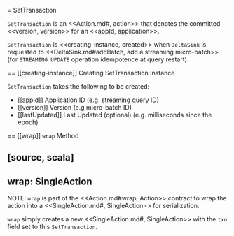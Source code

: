 = SetTransaction

`SetTransaction` is an <<Action.md#, action>> that denotes the committed <<version, version>> for an <<appId, application>>.

`SetTransaction` is <<creating-instance, created>> when `DeltaSink` is requested to <<DeltaSink.md#addBatch, add a streaming micro-batch>> (for `STREAMING UPDATE` operation idempotence at query restart).

== [[creating-instance]] Creating SetTransaction Instance

`SetTransaction` takes the following to be created:

* [[appId]] Application ID (e.g. streaming query ID)
* [[version]] Version (e.g micro-batch ID)
* [[lastUpdated]] Last Updated (optional) (e.g. milliseconds since the epoch)

== [[wrap]] `wrap` Method

[source, scala]
----
wrap: SingleAction
----

NOTE: `wrap` is part of the <<Action.md#wrap, Action>> contract to wrap the action into a <<SingleAction.md#, SingleAction>> for serialization.

`wrap` simply creates a new <<SingleAction.md#, SingleAction>> with the `txn` field set to this `SetTransaction`.
